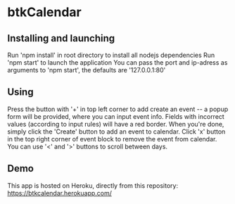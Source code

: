 # btkCalendar
## Installing and launching
Run 'npm install' in root directory to install all nodejs dependencies
Run 'npm start' to launch the application
You can pass the port and ip-adress as arguments to 'npm start', the defaults are '127.0.0.1:80'

## Using
Press the button with '+' in top left corner to add create an event -- a popup form will be provided, where you can input event info. Fields with incorrect values (according to input rules) will have a red border. When you're done, simply click the 'Create' button to add an event to calendar.
Click 'x' button in the top right corner of event block to remove the event from calendar.
You can use '<' and '>' buttons to scroll between days.

## Demo 
This app is hosted on Heroku, directly from this repository:
https://btkcalendar.herokuapp.com/
